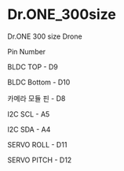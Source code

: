 # Dr.ONE_300size
Dr.ONE 300 size Drone

Pin Number

BLDC TOP      - D9

BLDC Bottom   - D10

카메라 모듈 핀 - D8



I2C SCL - A5

I2C SDA - A4



SERVO ROLL  - D11

SERVO PITCH - D12

